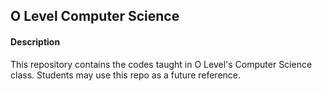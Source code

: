 ## O Level Computer Science

#### Description
This repository contains the codes taught in O Level's Computer Science class. Students may use this repo as a future reference. 